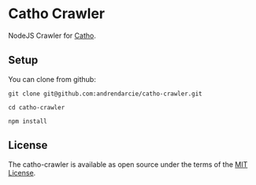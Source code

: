 # Catho Crawler

NodeJS Crawler for [Catho](http://www.catho.com.br/vagas/por-area/).

## Setup

You can clone from github:

    git clone git@github.com:andrendarcie/catho-crawler.git

    cd catho-crawler

    npm install

## License
The catho-crawler is available as open source under the terms of the [MIT License](http://opensource.org/licenses/MIT).
